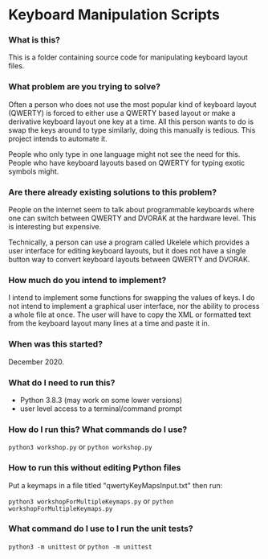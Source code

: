 # Keyboard Manipulation Scripts
### What is this?
This is a folder containing source code for manipulating keyboard layout files.

### What problem are you trying to solve?
Often a person who does not use the most popular kind of keyboard layout (QWERTY) is forced to either use a QWERTY based layout or make a derivative keyboard layout one key at a time. All this person wants to do is swap the keys around to type similarly, doing this manually is tedious. This project intends to automate it.

People who only type in one language might not see the need for this. People who have keyboard layouts based on QWERTY for typing exotic symbols might.

### Are there already existing solutions to this problem?
People on the internet seem to talk about programmable keyboards where one can switch between QWERTY and DVORAK at the hardware level. This is interesting but expensive.

Technically, a person can use a program called Ukelele which provides a user interface for editing keyboard layouts, but it does not have a single button way to convert keyboard layouts between QWERTY and DVORAK.

### How much do you intend to implement?
I intend to implement some functions for swapping the values of keys. I do not intend to implement a graphical user interface, nor the ability to process a whole file at once. The user will have to copy the XML or formatted text from the keyboard layout many lines at a time and paste it in.

### When was this started?
December 2020.

### What do I need to run this?
- Python 3.8.3 (may work on some lower versions)
- user level access to a terminal/command prompt

### How do I run this? What commands do I use?
`python3 workshop.py`
or
`python workshop.py`

### How to run this without editing Python files
Put a keymaps in a file titled "qwertyKeyMapsInput.txt"
then run:

`python3 workshopForMultipleKeymaps.py`
or
`python workshopForMultipleKeymaps.py`


### What command do I use to I run the unit tests?
`python3 -m unittest`
or
`python -m unittest`
